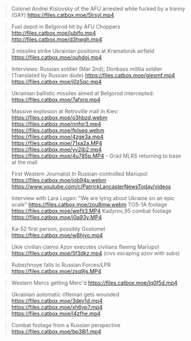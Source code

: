 >Colonel Andrei Kislovsky of the AFU arrested while fucked by a tranny (GAY)
https://files.catbox.moe/5lrsyl.mp4

>Fuel depot in Belgorod hit by AFU Choppers
http://files.catbox.moe/jublfo.mp4
http://files.catbox.moe/d3hwgh.mp4

>3 missiles strike Ukrainian positions at Kramatorsk airfield
https://files.catbox.moe/ouhdoj.mp4

>Interviews: Russian soldier (Mar 2nd); Donbass militia soldier (Translated by Russian dude)
https://files.catbox.moe/gjesmf.mp4
https://files.catbox.moe/j0z5qc.mp4

>Ukrainian ballistic missiles aimed at Belgorod intercepted:
https://files.catbox.moe/7afxrq.mp4

>Massive explosion at Retroville mall in Kiev:
https://files.catbox.moe/o3hbzd.webm
https://files.catbox.moe/nnfor3.mp4
https://files.catbox.moe/fplseq.webm
https://files.catbox.moe/4zge3a.mp4
https://files.catbox.moe/71xa2a.MP4
https://files.catbox.moe/yv2ib2.mp4
https://files.catbox.moe/4u785p.MP4 - Grad MLRS returning to base at the mall

>First Western Journalist In Russian-controlled Mariupol
https://files.catbox.moe/job94p.webm
https://www.youtube.com/c/PatrickLancasterNewsToday/videos

>Interview with Lara Logan: "We are lying about Ukraine on an epic scale"
https://files.catbox.moe/zou8mw.webm
>TOS-1A footage
https://files.catbox.moe/wpfit3.MP4
>Kadyrov_95 combat footage
https://files.catbox.moe/j0a93y.MP4

>Ka-52 first person, possibly Gostomel
https://files.catbox.moe/w8hjvo.mp4

>Ukie civilian claims Azov executes civilians fleeing Mariupol
https://files.catbox.moe/5f3dkz.mp4 (civs escaping azov with subs)

>Rubezhnoye falls to Russian Forces/LPR
https://files.catbox.moe/zsq9js.MP4

>Western Mercs getting Merc'd
https://files.catbox.moe/lq0f5d.mp4

>Ukrainian automatic rifleman gets wounded
https://files.catbox.moe/3dey1d.mp4
https://files.catbox.moe/xh6yp7.mp4
https://files.catbox.moe/l4zfhe.mp4

>Combat footage from a Russian perspective
https://files.catbox.moe/bp38i1.mp4
